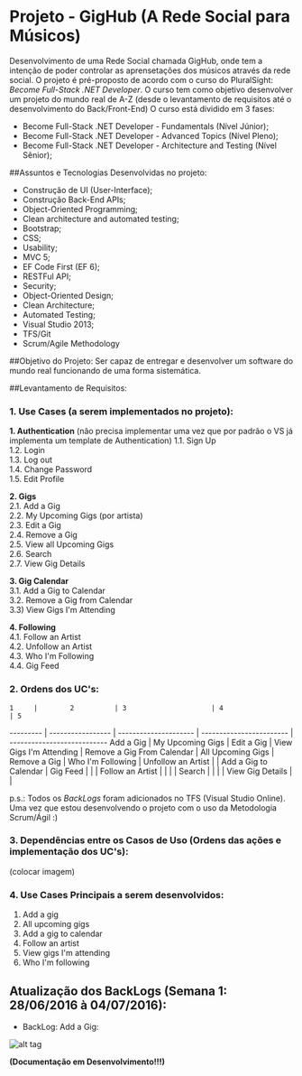 # Projeto - GigHub (A Rede Social para Músicos)

Desenvolvimento de uma Rede Social chamada GigHub, onde tem a intenção de poder controlar as aprensetações dos músicos através da rede social. O projeto é pré-proposto de acordo com o curso do PluralSight: *Become Full-Stack .NET Developer*. O curso tem como objetivo desenvolver um projeto do mundo real de A-Z (desde o levantamento de requisitos até o desenvolvimento do Back/Front-End)
O curso está dividido em 3 fases:

- Become Full-Stack .NET Developer - Fundamentals (Nível Júnior);
- Become Full-Stack .NET Developer - Advanced Topics (Nível Pleno);
- Become Full-Stack .NET Developer - Architecture and Testing (Nível Sênior);

##Assuntos e Tecnologias Desenvolvidas no projeto: 

* Construção de UI (User-Interface); 
* Construção Back-End APIs;
* Object-Oriented Programming;
* Clean architecture and automated testing;
* Bootstrap;
* CSS;
* Usability;
* MVC 5;
* EF Code First (EF 6);
* RESTFul API;
* Security;
* Object-Oriented Design;
* Clean Architecture;
* Automated Testing;
* Visual Studio 2013;
* TFS/Git
* Scrum/Agile Methodology


##Objetivo do Projeto:
Ser capaz de entregar e desenvolver um software do mundo real funcionando de uma forma sistemática.

##Levantamento de Requisitos:

### 1. Use Cases (a serem implementados no projeto):

**1. Authentication** (não precisa implementar uma vez que por padrão o VS já implementa um template de Authentication)
	1.1. Sign Up <br />
	1.2. Login <br />
	1.3. Log out <br />
	1.4. Change Password <br />
	1.5. Edit Profile <br />

**2. Gigs** <br />
	2.1. Add a Gig <br />
	2.2. My Upcoming Gigs (por artista) <br />
	2.3. Edit a Gig <br />
	2.4. Remove a Gig <br />
	2.5. View all Upcoming Gigs <br />
	2.6. Search <br />
	2.7. View Gig Details <br />
 
**3. Gig Calendar** <br />
	3.1. Add a Gig to Calendar <br />
	3.2. Remove a Gig from Calendar <br />
	3.3) View Gigs I'm Attending <br />

**4. Following** <br />
	4.1. Follow an Artist <br />
	4.2. Unfollow an Artist <br />
	4.3. Who I'm Following <br />
	4.4. Gig Feed <br />
	

### 2. Ordens dos UC's:

    1     |        2          | 3                     | 4                        | 5
--------- | ----------------- | --------------------- | ------------------------ | ---------------------------
Add a Gig | My Upcoming Gigs  | Edit a Gig            | View Gigs I'm Attending  | Remove a Gig From Calendar
          | All Upcoming Gigs | Remove a Gig          | Who I'm Following        | Unfollow an Artist
          |                   | Add a Gig to Calendar | Gig Feed                 |
          |                   | Follow an Artist      |                          |
          |                   | Search                |                          |
          |                   | View Gig Details      |                          |



p.s.: Todos os *BackLogs* foram adicionados no TFS (Visual Studio Online). Uma vez que estou desenvolvendo o projeto com o uso da Metodologia Scrum/Ágil :)

### 3. Dependências entre os Casos de Uso (Ordens das ações e implementação dos UC's):

(colocar imagem)

### 4. Use Cases Principais a serem desenvolvidos:

1. Add a gig <br />
2. All upcoming gigs <br />
3. Add a gig to calendar <br />
4. Follow an artist <br />
5. View gigs I'm attending <br />
6. Who I'm following <br />
 
## Atualização dos BackLogs (Semana 1: 28/06/2016 à 04/07/2016):

* BackLog: Add a Gig:

![alt tag](http://i63.tinypic.com/2en9p52.png)


**(Documentação em Desenvolvimento!!!)**


